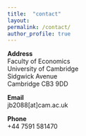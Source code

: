 ```yaml
---
title:  "contact"
layout:
permalink: /contact/
author_profile: true
---
```


**Address** <br>
Faculty of Economics <br>
University of Cambridge <br>
Sidgwick Avenue <br>
Cambridge CB3 9DD <br>

**Email** <br>
jb2088[at]cam.ac.uk

**Phone** <br>
+44 7591 581470
